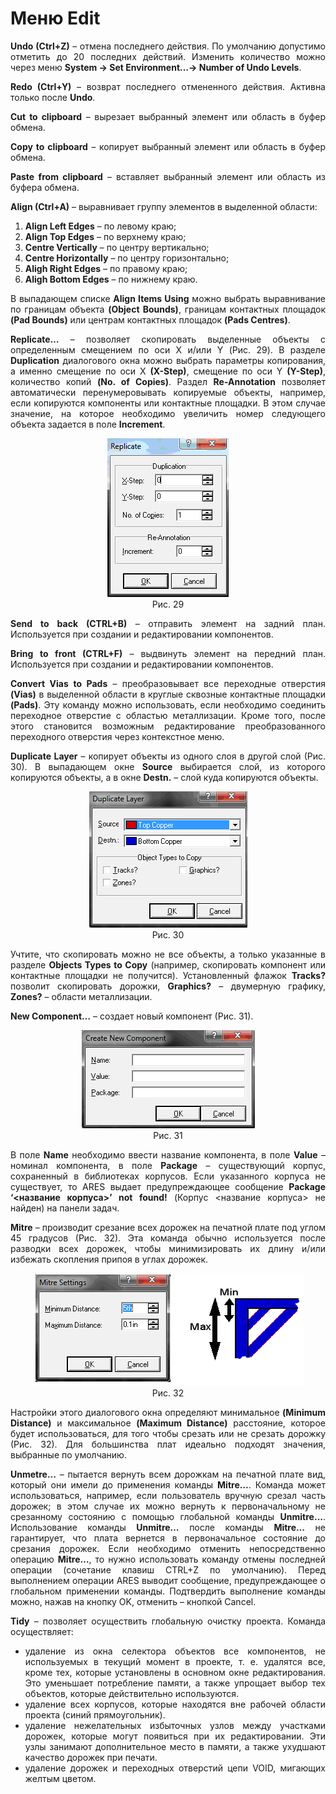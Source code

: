 # Меню Edit

<div style="text-align:justify;">
<p><strong>Undo (Ctrl+Z)</strong> – отмена последнего действия. По умолчанию допустимо отметить до 20 последних действий. Изменить количество можно через меню <strong>System → Set Environment…→ Number of Undo Levels</strong>.</p>
<p><strong>Redo (Ctrl+Y)</strong> – возврат последнего отмененного действия. Активна только после <strong>Undo</strong>.</p>
<p><strong>Cut to clipboard</strong> – вырезает выбранный элемент или область в буфер обмена.</p>
<p><strong>Copy to clipboard</strong> – копирует выбранный элемент или область в буфер обмена.</p>
<p><strong>Paste from clipboard</strong> – вставляет выбранный элемент или область из буфера обмена.</p>
</p>
<p><strong>Align (Ctrl+A)</strong> – выравнивает группу элементов в выделенной области:</p>
<ol>
<li><strong>Align Left Edges</strong> – по левому краю;</li>
<li><strong>Align Top Edges</strong> – по верхнему краю;</li>
<li><strong>Centre Vertically</strong> – по центру вертикально;</li>
<li><strong>Centre Horizontally</strong> – по центру горизонтально;</li>
<li><strong>Aligh Right Edges</strong> – по правому краю;</li>
<li><strong>Aligh Bottom Edges</strong> – по нижнему краю.</li>
</ol>
<p>В выпадающем списке <strong>Align Items Using</strong> можно выбрать выравнивание по границам объекта <strong>(Object Bounds)</strong>, границам контактных площадок <strong>(Pad Bounds)</strong> или центрам контактных площадок <strong>(Pads Centres)</strong>.</p>
<p><strong>Replicate…</strong> – позволяет скопировать выделенные объекты с определенным смещением по оси X и/или Y (Рис. 29). В разделе <strong>Duplication</strong> диалогового окна можно выбрать параметры копирования, а именно смещение по оси X <strong>(X-Step)</strong>, смещение по оси Y <strong>(Y-Step)</strong>, количество копий <strong>(No. of Copies)</strong>. Раздел <strong>Re-Annotation</strong> позволяет автоматически перенумеровывать копируемые объекты, например, если копируются компоненты или контактные площадки. В этом случае значение, на которое необходимо увеличить номер следующего объекта задается в поле <strong>Increment</strong>.</p>
<center><img src="images/chapter4/replicate.png"></center>
<center>Рис. 29</center>
<p><strong>Send to back (CTRL+B)</strong> – отправить элемент на задний план. Используется при создании и редактировании компонентов.</p>
<p><strong>Bring to front (CTRL+F)</strong> – выдвинуть элемент на передний план. Используется при создании и редактировании компонентов.</p>
<p><strong>Convert Vias to Pads</strong> – преобразовывает все переходные отверстия <strong>(Vias)</strong> в выделенной области в круглые сквозные контактные площадки <strong>(Pads)</strong>. Эту команду можно использовать, если необходимо соединить переходное отверстие с областью металлизации. Кроме того, после этого становится возможным редактирование преобразованного переходного отверстия через контекстное меню.</p>
<p><strong>Duplicate Layer</strong> – копирует объекты из одного слоя в другой слой (Рис. 30). В выпадающем окне <strong>Source</strong> выбирается слой, из которого копируются объекты, а в окне <strong>Destn.</strong> – слой куда копируются объекты.</p>
<center><img src="images/chapter4/duplicate.png"></center>
<center>Рис. 30</center>
<p>Учтите, что скопировать можно не все объекты, а только указанные в разделе <strong>Objects Types to Copy</strong> (например, скопировать компонент или контактные площадки не получится). Установленный флажок <strong>Tracks?</strong> позволит скопировать дорожки, <strong>Graphics?</strong> – двумерную графику, <strong>Zones?</strong> – области металлизации.</p>
<p><strong>New Component…</strong> – создает новый компонент (Рис. 31).</p>
<center><img src="images/chapter4/create.png"></center>
<center>Рис. 31</center>
<p>В поле <strong>Name</strong> необходимо ввести название компонента, в поле <strong>Value</strong> – номинал компонента, в поле <strong>Package</strong> – существующий корпус, сохраненный в библиотеках корпусов. Если указанного корпуса не существует, то ARES выдает предупреждающее сообщение <strong>Package ‘&lt;название корпуса&gt;’ not found!</strong> (Корпус &lt;название корпуса&gt; не найден) на панели задач.</p>
<p><strong>Mitre</strong> – производит срезание всех дорожек на печатной плате под углом 45 градусов (Рис. 32). Эта команда обычно используется после разводки всех дорожек, чтобы минимизировать их длину и/или избежать скопления припоя в углах дорожек.</p>
<center><img src="images/chapter4/mitre.png"></center>
<center>Рис. 32</center>
<p>Настройки этого диалогового окна определяют минимальное <strong>(Minimum Distance)</strong> и максимальное <strong>(Maximum Distance)</strong> расстояние, которое будет использоваться, для того чтобы срезать или не срезать дорожку (Рис. 32). Для большинства плат идеально подходят значения, выбранные по умолчанию.</p>
<p><strong>Unmetre…</strong> – пытается вернуть всем дорожкам на печатной плате вид, который они имели до применения команды <strong>Mitre…</strong>. Команда может использоваться, например, если пользователь вручную срезал часть дорожек; в этом случае их можно вернуть к первоначальному не срезанному состоянию с помощью глобальной команды <strong>Unmitre…</strong>. Использование команды <strong>Unmitre…</strong> после команды <strong>Mitre…</strong> не гарантирует, что плата вернется в первоначальное состояние до срезания дорожек. Если необходимо отменить непосредственно операцию <strong>Mitre…</strong>, то нужно использовать команду отмены последней операции (сочетание клавиш CTRL+Z по умолчанию). Перед выполнением операции ARES выводит сообщение, предупреждающее о глобальном применении команды. Подтвердить выполнение команды можно, нажав на кнопку OK, отменить – кнопкой Cancel.</p>
<p><strong>Tidy</strong> – позволяет осуществить глобальную очистку проекта. Команда осуществляет:</p>
<ul>
<li>удаление из окна селектора объектов все компонентов, не используемых в текущий момент в проекте, т. е. удалятся все, кроме тех, которые установлены в основном окне редактирования. Это уменьшает потребление памяти, а также упрощает выбор тех объектов, которые действительно используются.</li>
<li>удаление всех корпусов, которые находятся вне рабочей области проекта (синий прямоугольник).</li>
<li>удаление нежелательных избыточных узлов между участками дорожек, которые могут появиться при их редактировании. Эти узлы занимают дополнительное место в памяти, а также ухудшают качество дорожек при печати.</li>
<li>удаление дорожек и переходных отверстий цепи VOID, мигающих желтым цветом.</li>
</ul>
</div>